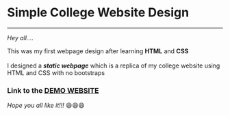 # Simple College Website Design

---

*Hey all....*

This was my first webpage design after learning **HTML** and **CSS**
<br>
<br>
I designed a ***static webpage*** which is  a replica of my college website using HTML and CSS with no bootstraps
<br>

### Link to the [DEMO WEBSITE](https://college-demo.netlify.app/)
*Hope you all like it!!!*
😄😄😄

